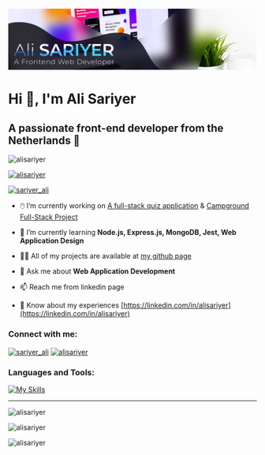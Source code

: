 ![alisariyer](./public/images/alisariyer-hero.png)

# Hi 👋, I'm Ali Sariyer
## A passionate front-end developer from the Netherlands 🌊

![alisariyer](https://komarev.com/ghpvc/?username=alisariyer&label=Profile%20views&color=0e75b6&style=flat)

[![alisariyer](https://github-profile-trophy.vercel.app/?username=alisariyer "alisariyer")](https://github.com/ryo-ma/github-profile-trophy)

[![sariyer_ali](https://img.shields.io/twitter/follow/sariyer_ali?logo=twitter&style=for-the-badge)](https://twitter.com/sariyer_ali)

- 🖱️ I’m currently working on [A full-stack quiz application](https://github.com/alisariyer/quizer) & [Campground Full-Stack Project](https://github.com/alisariyer/campground)

- 📘 I’m currently learning **Node.js, Express.js, MongoDB, Jest, Web Application Design**

- 👨‍💻 All of my projects are available at [my github page](https://github.com/alisariyer)

- 💬 Ask me about **Web Application Development**

- 📫 Reach me from linkedin page

- 📄 Know about my experiences [https://linkedin.com/in/alisariyer](https://linkedin.com/in/alisariyer)

### Connect with me:
<p align="left">
<a href="https://twitter.com/sariyer_ali" target="blank"><img align="center" src="https://raw.githubusercontent.com/rahuldkjain/github-profile-readme-generator/master/src/images/icons/Social/twitter.svg" alt="sariyer_ali" height="30" width="40" /></a>
<a href="https://linkedin.com/in/alisariyer" target="blank"><img align="center" src="https://raw.githubusercontent.com/rahuldkjain/github-profile-readme-generator/master/src/images/icons/Social/linked-in-alt.svg" alt="alisariyer" height="30" width="40" /></a>
</p>

<h3 align="left">Languages and Tools:</h3>

[![My Skills](https://skills.thijs.gg/icons?i=js,html,css,sass,bootstrap,react,nodejs,express,mongo,sqlite,postman,pug,py,django,firebase,git,ai,ps,figma,bash&theme=light)](https://skills.thijs.gg)

***

![alisariyer](https://github-readme-stats.vercel.app/api/top-langs?username=alisariyer&show_icons=true&locale=en&layout=compact)

![alisariyer](https://github-readme-stats.vercel.app/api?username=alisariyer&show_icons=true&locale=en)

![alisariyer](https://github-readme-streak-stats.herokuapp.com/?user=alisariyer&)
